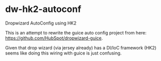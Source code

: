 dw-hk2-autoconf
===============

Dropwizard AutoConfig using HK2

This is an attempt to rewrite the guice auto config project from here: https://github.com/HubSpot/dropwizard-guice.

Given that drop wizard (via jersey already) has a DI/IoC framework (HK2) seems like doing this wiring with guice is just confusing.
